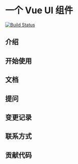# 一个 Vue UI 组件

[![Build Status](https://travis-ci.org/baisemede/vue-gulu-demo.svg?branch=master)](https://travis-ci.org/baisemede/vue-gulu-demo)
## 介绍

## 开始使用

## 文档

## 提问

## 变更记录

## 联系方式

## 贡献代码